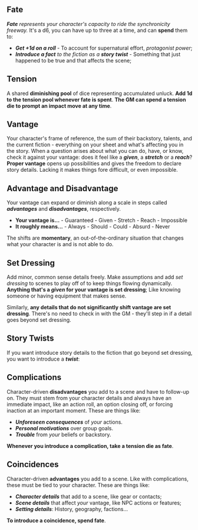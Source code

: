 ## Fate

_**Fate** represents your character's capacity to ride the synchronicity freeway._ It's a d6, you can have up to three at a time, and can **spend** them to:

- _**Get +1d on a roll**_ - To account for supernatural effort, _protagonist power_;
- _**Introduce a fact** to the fiction as a **story twist**_ - Something that just happened to be true and that affects the scene;

## Tension

A shared **diminishing pool** of dice representing accumulated unluck. **Add 1d to the tension pool whenever fate is spent**. **The GM can spend a tension die to prompt an impact move at any time**.

## Vantage

Your character's frame of reference, the sum of their backstory, talents, and the current fiction - everything on your sheet and what's affecting you in the story. When a question arises about what you can do, have, or know, check it against your vantage: does it feel like a **_given_**, a **_stretch_** or a **_reach_**? **Proper vantage** opens up possibilities and gives the freedom to declare story details. Lacking it makes things fore difficult, or even impossible.

## Advantage and Disadvantage

Your vantage can expand or diminish along a scale in steps called **_advantages_** and **_disadvantages_**, respectively.

- **Your vantage is...** - Guaranteed - Given - Stretch - Reach - Impossible
- **It roughly means...** - Always - Should - Could - Absurd - Never

The shifts are **momentary**, an out-of-the-ordinary situation that changes what your character is and is not able to do.

## Set Dressing

Add minor, common sense details freely. Make assumptions and add _set dressing_ to scenes to play off of to keep things flowing dynamically. **Anything that's a _given_ for your vantage is set dressing**; Like knowing someone or having equipment that makes sense.

Similarly, **any details that do not significantly shift vantage are set dressing**. There's no need to check in with the GM - they'll step in if a detail goes beyond set dressing.

## Story Twists

If you want introduce story details to the fiction that go beyond set dressing, you want to introduce a **_twist_**:

## Complications

Character-driven **disadvantages** you add to a scene and have to follow-up on. They must stem from your character details and always have an immediate impact, like an action roll, an option closing off, or forcing inaction at an important moment. These are things like:

- **_Unforeseen consequences_** of _your_ actions.
- **_Personal motivations_** over group goals.
- **_Trouble_** from _your_ beliefs or backstory.

**Whenever you introduce a complication, take a tension die as fate**.

## Coincidences

Character-driven **advantages** you add to a scene. Like with complications, these must be tied to your character. These are things like:

- **_Character details_** that add to a scene, like gear or contacts;
- **_Scene details_** that affect _your_ vantage, like NPC actions or features;
- **_Setting details_**: History, geography, factions...

**To introduce a coincidence, spend fate**.
